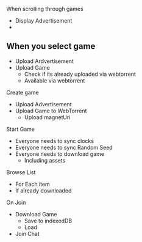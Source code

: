 
When scrolling through games
- Display Advertisement
-


When you select game
-


- Upload Ardvertisement
- Upload Game
  - Check if its already uploaded via webtorrent
  - Available via webtorrent

Create game
- Upload Advertisement
- Upload Game to WebTorrent
  - Upload magnetUri

Start Game
- Everyone needs to sync clocks
- Everyone needs to sync Random Seed
- Everyone needs to download game
  - Including assets


Browse List
- For Each item
- If already downloaded

On Join
- Download Game
  - Save to indexedDB
  - Load
- Join Chat
